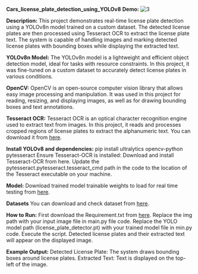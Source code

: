 **Cars_license_plate_detection_using_YOLOv8**
**Demo:**
![3](https://github.com/user-attachments/assets/6c2bb7bd-129a-46c7-b8fe-013fbb3a2498)

**Description:**
This project demonstrates real-time license plate detection using a YOLOv8n model trained on a custom dataset. The detected license plates are then processed using Tesseract OCR to extract the license plate text. The system is capable of handling images and marking detected license plates with bounding boxes while displaying the extracted text.

**YOLOv8n Model:**
The YOLOv8n model is a lightweight and efficient object detection model, ideal for tasks with resource constraints. In this project, it was fine-tuned on a custom dataset to accurately detect license plates in various conditions.

**OpenCV:**
OpenCV is an open-source computer vision library that allows easy image processing and manipulation. It was used in this project for reading, resizing, and displaying images, as well as for drawing bounding boxes and text annotations.

**Tesseract OCR:**
Tesseract OCR is an optical character recognition engine used to extract text from images. In this project, it reads and processes cropped regions of license plates to extract the alphanumeric text.
You can download it from [here](https://github.com/tesseract-ocr/tesseract).

**Install YOLOv8 and dependencies:**
pip install ultralytics opencv-python pytesseract
Ensure Tesseract-OCR is installed:
Download and install Tesseract-OCR from here.
Update the pytesseract.pytesseract.tesseract_cmd path in the code to the location of the Tesseract executable on your machine.

**Model:**
Download trained model trainable weights to load for real time testing from [here](https://github.com/tesseract-ocr/tesseract).

**Datasets**
You can download and check dataset from [here](https://github.com/tesseract-ocr/tesseract).

**How to Run:**
First download the Requirement.txt from [here](https://github.com/tesseract-ocr/tesseract).
Replace the img path with your input image file in main.py file code.
Replace the YOLO model path (license_plate_detector.pt) with your trained model file in min.py code.
Execute the script. Detected license plates and their extracted text will appear on the displayed image.

**Example Output:**
Detected License Plate: The system draws bounding boxes around license plates.
Extracted Text: Text is displayed on the top-left of the image.
